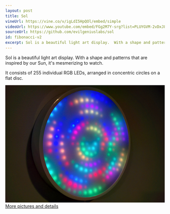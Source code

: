 ```yaml
---
layout: post
title: Sol
vineUrl: https://vine.co/v/igLdI5HpQOl/embed/simple
videoUrl: https://www.youtube.com/embed/FGg2M7Y-srg?list=PLUYGVM-2vDxJ8f6_XWugD-9NlutbJKn4c
sourceUrl: https://github.com/evilgeniuslabs/sol
id: fibonacci-v2
excerpt: Sol is a beautiful light art display.  With a shape and patterns that are inspired by our Sun, it's mesmerizing to watch.  It exists at the intersection of art, nature, math, science, and geometry.
---
```


Sol is a beautiful light art display.  With a shape and patterns that are inspired by our Sun, it's mesmerizing to watch.

It consists of 255 individual RGB LEDs, arranged in concentric circles on a flat disc.

<div class="row">
  <div class="col-sm-6 col-md-4">
    <div class="thumbnail">
      <img src="/images/Sol.jpg" alt="Sol" />
      <div class="caption">
        <a href="https://goo.gl/photos/r1iTCG6SSmyAfgbs8">More pictures and details</a>
      </div>
    </div>
  </div>
</div>
